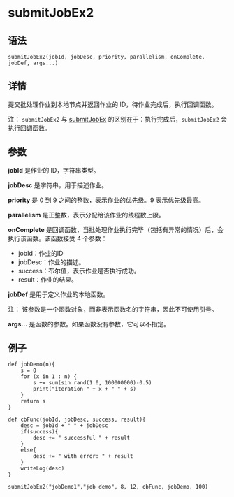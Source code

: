 # submitJobEx2

## 语法

`submitJobEx2(jobId, jobDesc, priority, parallelism, onComplete, jobDef,
args...)`

## 详情

提交批处理作业到本地节点并返回作业的 ID，待作业完成后，执行回调函数。

注： `submitJobEx2` 与 [submitJobEx](submitJobEx.md) 的区别在于：执行完成后，`submitJobEx2`
会执行回调函数。

## 参数

**jobId** 是作业的 ID，字符串类型。

**jobDesc** 是字符串，用于描述作业。

**priority** 是 0 到 9 之间的整数，表示作业的优先级。9 表示优先级最高。

**parallelism** 是正整数，表示分配给该作业的线程数上限。

**onComplete** 是回调函数，当批处理作业执行完毕（包括有异常的情况）后，会执行该函数。该函数接受 4 个参数：

* jobId：作业的ID
* jobDesc：作业的描述。
* success：布尔值，表示作业是否执行成功。
* result：作业的结果。

**jobDef** 是用于定义作业的本地函数。

注： 该参数是一个函数对象，而非表示函数名的字符串，因此不可使用引号。

**args…** 是函数的参数。如果函数没有参数，它可以不指定。

## 例子

```
def jobDemo(n){
    s = 0
    for (x in 1 : n) {
        s += sum(sin rand(1.0, 100000000)-0.5)
        print("iteration " + x + " " + s)
    }
    return s
}

def cbFunc(jobId, jobDesc, success, result){
    desc = jobId + " " + jobDesc
    if(success){
        desc += " successful " + result
    }
    else{
        desc += " with error: " + result
    }
    writeLog(desc)
}

submitJobEx2("jobDemo1","job demo", 8, 12, cbFunc, jobDemo, 100)
```

